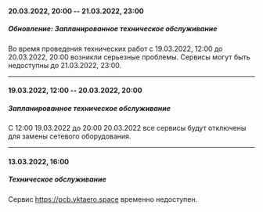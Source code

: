 #### 20.03.2022, 20:00 -- 21.03.2022, 23:00

##### Обновление: Запланированное техническое обслуживание

Во время проведения технических работ с 19.03.2022, 12:00 до 20.03.2022, 20:00 возникли серьезные проблемы. Сервисы могут быть недоступны до 21.03.2022, 23:00.

---

#### 19.03.2022, 12:00 -- 20.03.2022, 20:00 

##### Запланированное техническое обслуживание

С 12:00 19.03.2022 до 20:00 20.03.2022 все сервисы будут отключены для замены сетевого оборудования.

---

#### 13.03.2022, 16:00

##### Техническое обслуживание

Сервис https://pcb.yktaero.space временно недоступен.

